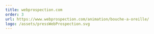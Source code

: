 ```yaml
---
title: webprospection.com
order: 3
url: https://www.webprospection.com/animation/bouche-a-oreille/
logo: /assets/pressWebProspection.svg
---
```

